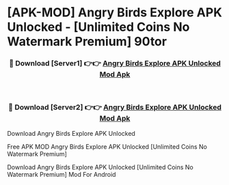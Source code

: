 # [APK-MOD] Angry Birds Explore APK Unlocked - [Unlimited Coins No Watermark Premium] 90tor



<div align="center">
<h3>🔴 Download [Server1] 👉👉 <a href="https://momento.my/?title=Angry_Birds_Explore_APK_Unlocked">Angry Birds Explore APK Unlocked Mod Apk</a></h3><br>

<h3>🔴 Download [Server2] 👉👉 <a href="https://momento.my/?title=Angry_Birds_Explore_APK_Unlocked">Angry Birds Explore APK Unlocked Mod Apk</a></h3>
</div>



Download Angry Birds Explore APK Unlocked 

Free APK MOD Angry Birds Explore APK Unlocked [Unlimited Coins No Watermark Premium]

Download Angry Birds Explore APK Unlocked [Unlimited Coins No Watermark Premium] Mod For Android
